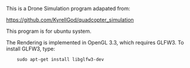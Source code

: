 This is a Drone Simulation program adapated from:

https://github.com/KyrellGod/quadcopter_simulation

This program is for ubuntu system.




The Rendering is implemented in OpenGL 3.3, which requires GLFW3.
To install GLFW3, type:

		sudo apt-get install libglfw3-dev
